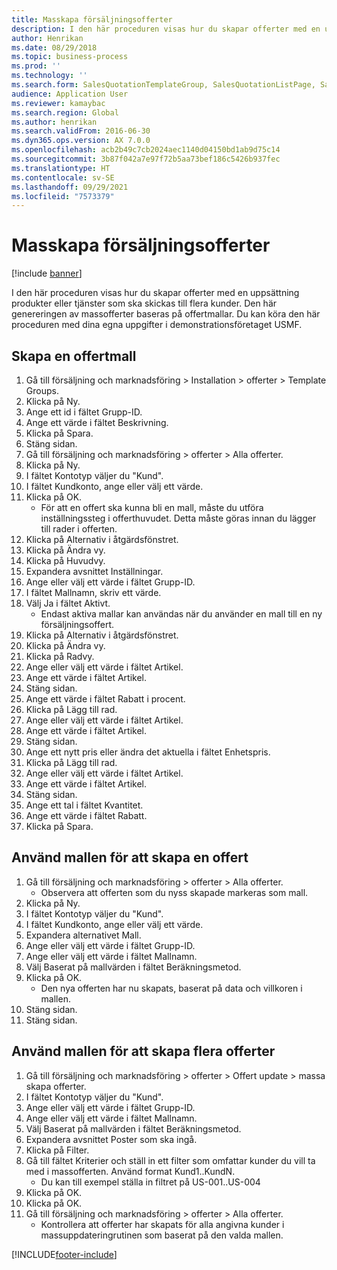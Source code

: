```yaml
---
title: Masskapa försäljningsofferter
description: I den här proceduren visas hur du skapar offerter med en uppsättning produkter eller tjänster som ska skickas till flera kunder.
author: Henrikan
ms.date: 08/29/2018
ms.topic: business-process
ms.prod: ''
ms.technology: ''
ms.search.form: SalesQuotationTemplateGroup, SalesQuotationListPage, SalesCreateQuotation, SalesQuotationTable, SysQueryForm, SalesQuickQuote
audience: Application User
ms.reviewer: kamaybac
ms.search.region: Global
ms.author: henrikan
ms.search.validFrom: 2016-06-30
ms.dyn365.ops.version: AX 7.0.0
ms.openlocfilehash: acb2b49c7cb2024aec1140d04150bd1ab9d75c14
ms.sourcegitcommit: 3b87f042a7e97f72b5aa73bef186c5426b937fec
ms.translationtype: HT
ms.contentlocale: sv-SE
ms.lasthandoff: 09/29/2021
ms.locfileid: "7573379"
---
```

# <a name="mass-create-sales-quotations"></a>Masskapa försäljningsofferter

[!include [banner](../../includes/banner.md)]

I den här proceduren visas hur du skapar offerter med en uppsättning produkter eller tjänster som ska skickas till flera kunder. Den här genereringen av massofferter baseras på offertmallar. Du kan köra den här proceduren med dina egna uppgifter i demonstrationsföretaget USMF.


## <a name="create-a-quotation-template"></a>Skapa en offertmall
1. Gå till försäljning och marknadsföring > Installation > offerter > Template Groups.
2. Klicka på Ny.
3. Ange ett id i fältet Grupp-ID.
4. Ange ett värde i fältet Beskrivning.
5. Klicka på Spara.
6. Stäng sidan.
7. Gå till försäljning och marknadsföring > offerter > Alla offerter.
8. Klicka på Ny.
9. I fältet Kontotyp väljer du "Kund".
10. I fältet Kundkonto, ange eller välj ett värde.
11. Klicka på OK.
    * För att en offert ska kunna bli en mall, måste du utföra inställningssteg i offerthuvudet. Detta måste göras innan du lägger till rader i offerten.   
12. Klicka på Alternativ i åtgärdsfönstret.
13. Klicka på Ändra vy.
14. Klicka på Huvudvy.
15. Expandera avsnittet Inställningar.
16. Ange eller välj ett värde i fältet Grupp-ID.
17. I fältet Mallnamn, skriv ett värde.
18. Välj Ja i fältet Aktivt.
    * Endast aktiva mallar kan användas när du använder en mall till en ny försäljningsoffert.  
19. Klicka på Alternativ i åtgärdsfönstret.
20. Klicka på Ändra vy.
21. Klicka på Radvy.
22. Ange eller välj ett värde i fältet Artikel.
23. Ange ett värde i fältet Artikel.
24. Stäng sidan.
25. Ange ett värde i fältet Rabatt i procent.
26. Klicka på Lägg till rad.
27. Ange eller välj ett värde i fältet Artikel.
28. Ange ett värde i fältet Artikel.
29. Stäng sidan.
30. Ange ett nytt pris eller ändra det aktuella i fältet Enhetspris.
31. Klicka på Lägg till rad.
32. Ange eller välj ett värde i fältet Artikel.
33. Ange ett värde i fältet Artikel.
34. Stäng sidan.
35. Ange ett tal i fältet Kvantitet.
36. Ange ett värde i fältet Rabatt.
37. Klicka på Spara.

## <a name="apply-the-template-to-create-a-single-quotation"></a>Använd mallen för att skapa en offert
1. Gå till försäljning och marknadsföring > offerter > Alla offerter.
    * Observera att offerten som du nyss skapade markeras som mall.  
2. Klicka på Ny.
3. I fältet Kontotyp väljer du "Kund".
4. I fältet Kundkonto, ange eller välj ett värde.
5. Expandera alternativet Mall.
6. Ange eller välj ett värde i fältet Grupp-ID.
7. Ange eller välj ett värde i fältet Mallnamn.
8. Välj Baserat på mallvärden i fältet Beräkningsmetod.
9. Klicka på OK.
    * Den nya offerten har nu skapats, baserat på data och villkoren i mallen.  
10. Stäng sidan.
11. Stäng sidan.

## <a name="apply-the-template-to-mass-create-quotations"></a>Använd mallen för att skapa flera offerter
1. Gå till försäljning och marknadsföring > offerter > Offert update > massa skapa offerter.
2. I fältet Kontotyp väljer du "Kund".
3. Ange eller välj ett värde i fältet Grupp-ID.
4. Ange eller välj ett värde i fältet Mallnamn.
5. Välj Baserat på mallvärden i fältet Beräkningsmetod.
6. Expandera avsnittet Poster som ska ingå.
7. Klicka på Filter.
8. Gå till fältet Kriterier och ställ in ett filter som omfattar kunder du vill ta med i massofferten. Använd format Kund1..KundN.
    * Du kan till exempel ställa in filtret på US-001..US-004  
9. Klicka på OK.
10. Klicka på OK.
11. Gå till försäljning och marknadsföring > offerter > Alla offerter.
    * Kontrollera att offerter har skapats för alla angivna kunder i massuppdateringrutinen som baserat på den valda mallen.  



[!INCLUDE[footer-include](../../../includes/footer-banner.md)]
